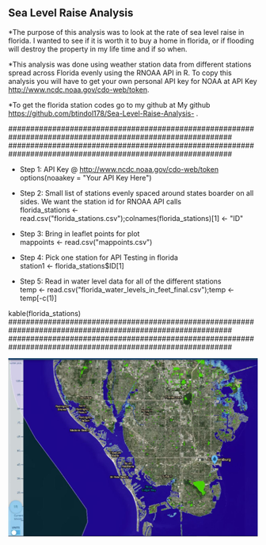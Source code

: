 
## Sea Level Raise Analysis

*The purpose of this analysis was to look at the rate of sea level raise in florida. 
I wanted to see if it is worth it to buy a home in florida, or if flooding will destroy the property in my life time and if so when. 

*This analysis was done using weather station data from different stations spread across Florida evenly using the RNOAA API in R. 
To copy this analysis you will have to get your own personal API key for NOAA at API Key http://www.ncdc.noaa.gov/cdo-web/token. 

*To get the florida station codes go to my github at My github https://github.com/btindol178/Sea-Level-Raise-Analysis- .

###########################################################################################################
###########################################################################################################
* Step 1: API Key @  http://www.ncdc.noaa.gov/cdo-web/token <br>
options(noaakey = "Your API Key Here") <br> 

* Step 2: Small list of stations evenly spaced around states boarder on all sides. We want the station id for RNOAA API calls  <br>
florida_stations <- read.csv("florida_stations.csv");colnames(florida_stations)[1] <- "ID" <br>

* Step 3: Bring in leaflet points for plot <br>
mappoints <- read.csv("mappoints.csv") <br>

* Step 4: Pick one station for API Testing in florida <br>
station1 <- florida_stations$ID[1] <br>

* Step 5: Read in water level data for all of the different stations <br>
temp <- read.csv("florida_water_levels_in_feet_final.csv");temp <- temp[-c(1)] <br>

kable(florida_stations) <br> 
###########################################################################################################
###########################################################################################################




![Caption for the picture.](https://raw.githubusercontent.com/btindol178/Sea-Level-Raise-Analysis-/main/st_peters_1_foot.JPG)


